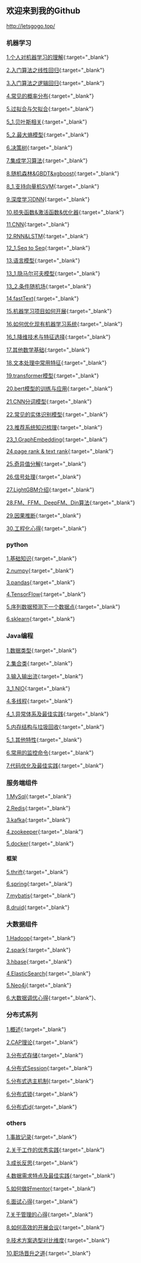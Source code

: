 ## 欢迎来到我的Github
http://letsgogo.top/


### 机器学习

[1.个人对机器学习的理解](/docs/ml/1.md){:target="_blank"}

[2.入门算法之线性回归](/docs/ml/2.md){:target="_blank"}

[3.入门算法之逻辑回归](/docs/ml/3.md){:target="_blank"}

[4.常见的概率分布](/docs/ml/4.md){:target="_blank"}

[5.过拟合与欠拟合](/docs/ml/5.md){:target="_blank"}

[5_1.贝叶斯相关](/docs/ml/5_1.md){:target="_blank"}

[5_2.最大熵模型](/docs/ml/5_2.md){:target="_blank"}

[6.决策树](/docs/ml/6.md){:target="_blank"}

[7.集成学习算法](/docs/ml/7.md){:target="_blank"}

[8.随机森林&GBDT&xgboost](/docs/ml/8.md){:target="_blank"}

[8_1.支持向量机SVM](/docs/ml/8_1.md){:target="_blank"}

[9.深度学习DNN](/docs/ml/9.md){:target="_blank"}

[10.损失函数&激活函数&优化器](/docs/ml/10.md){:target="_blank"}

[11.CNN](/docs/ml/11.md){:target="_blank"}

[12.RNN&LSTM](/docs/ml/12.md){:target="_blank"}

[12_1.Seq to Seq](/docs/ml/12_1.md){:target="_blank"}

[13.语言模型](/docs/ml/13.md){:target="_blank"}

[13_1.隐马尔可夫模型](/docs/ml/13_1.md){:target="_blank"}

[13_2.条件随机场](/docs/ml/13_2.md){:target="_blank"}

[14.fastText](/docs/ml/14.md){:target="_blank"}

[15.机器学习项目如何开展](/docs/ml/15.md){:target="_blank"}

[16.如何优化现有机器学习系统](/docs/ml/16.md){:target="_blank"}

[16_1.降维技术与特征选择](/docs/ml/16_1.md){:target="_blank"}

[17.其他数学基础](/docs/ml/17.md){:target="_blank"}

[18.文本处理中常用特征](/docs/ml/18.md){:target="_blank"}

[19.transformer模型](/docs/ml/19.md){:target="_blank"}

[20.bert模型的训练与应用](/docs/ml/20.md){:target="_blank"}

[21.CNN分词模型](/docs/ml/21.md){:target="_blank"}

[22.常见的实体识别模型](/docs/ml/22.md){:target="_blank"}

[23.推荐系统知识梳理](/docs/ml/23.md){:target="_blank"}

[23_1.GraphEmbedding](/docs/ml/23_1.md){:target="_blank"}

[24.page rank & text rank](/docs/ml/24.md){:target="_blank"}

[25.奇异值分解](/docs/ml/25.md){:target="_blank"}

[26.信号处理](/docs/ml/26.md){:target="_blank"}

[27.LightGBM介绍](/docs/ml/27.md){:target="_blank"}

[28.FM、FFM、DeepFM、Din算法](/docs/ml/28.md){:target="_blank"}

[29.因果推断](/docs/ml/29.md){:target="_blank"}

<!-- [16.面试精选](/docs/ml/16.md){:target="_blank"} -->

[30.工程化心得](/docs/ml/30.md){:target="_blank"}

### python

[1.基础知识](/docs/python/1.md){:target="_blank"}

[2.numpy](/docs/python/2.md){:target="_blank"}

[3.pandas](/docs/python/3.md){:target="_blank"}

[4.TensorFlow](/docs/python/4.md){:target="_blank"}

[5.序列数据预测下一个数据点](/docs/python/5.md){:target="_blank"}

[6.sklearn](/docs/python/6.md){:target="_blank"}
<!-- [6.面试精选](/docs/python/6.md){:target="_blank"} -->

### Java编程

[1.数据类型](/docs/java/1.md){:target="_blank"}

[2.集合类](/docs/java/2.md){:target="_blank"}

[3.输入输出流](/docs/java/3.md){:target="_blank"}

[3_1.NIO](/docs/java/3_1.md){:target="_blank"}

[4.多线程](/docs/java/4.md){:target="_blank"}

[4_1.异常体系及最佳实践](/docs/java/4_1.md){:target="_blank"}

[5.内存结构与垃圾回收](/docs/java/5.md){:target="_blank"}

[5_1.其他特性](/docs/java/5_1.md){:target="_blank"}

[6.常用的监控命令](/docs/java/6.md){:target="_blank"}

[7.代码优化及最佳实践](/docs/java/7.md){:target="_blank"}

<!-- [7.面试精选](/docs/java/7.md){:target="_blank"} -->

### 服务端组件

[1.MySql](https://guides.github.com/features/mastering-markdown/){:target="_blank"}

[2.Redis](https://guides.github.com/features/mastering-markdown/){:target="_blank"}

[3.kafka](https://guides.github.com/features/mastering-markdown/){:target="_blank"}

[4.zookeeper](https://guides.github.com/features/mastering-markdown/){:target="_blank"}

[5.docker](https://guides.github.com/features/mastering-markdown/){:target="_blank"}

<!-- [6.面试精选](https://guides.github.com/features/mastering-markdown/){:target="_blank"} -->

#### 框架

[5.thrift](https://guides.github.com/features/mastering-markdown/){:target="_blank"}

[6.spring](https://guides.github.com/features/mastering-markdown/){:target="_blank"}

[7.mybatis](https://guides.github.com/features/mastering-markdown/){:target="_blank"}

[8.druid](https://guides.github.com/features/mastering-markdown/){:target="_blank"}

<!-- [9.面试精选](https://guides.github.com/features/mastering-markdown/){:target="_blank"} -->

### 大数据组件

[1.Hadoop](/docs/bigData/1.md){:target="_blank"}

[2.spark](/docs/bigData/2.md){:target="_blank"}

[3.hbase](https://guides.github.com/features/mastering-markdown/){:target="_blank"}

[4.ElasticSearch](/docs/bigData/4.md){:target="_blank"}

[5.Neo4j](/docs/bigData/5.md){:target="_blank"}

[6.大数据调优心得](/docs/bigData/6.md){:target="_blank"}、

<!-- [5.面试精选](https://guides.github.com/features/mastering-markdown/){:target="_blank"} -->

### 分布式系列

[1.概述](/docs/distributedSys/1.md){:target="_blank"}

[2.CAP理论](/docs/distributedSys/2.md){:target="_blank"}

[3.分布式存储](/docs/distributedSys/3.md){:target="_blank"}

[4.分布式Session](/docs/distributedSys/4.md){:target="_blank"}

[5.分布式选主机制](/docs/distributedSys/5.md){:target="_blank"}

[6.分布式锁](/docs/distributedSys/6.md){:target="_blank"}

[6.分布式id](/docs/distributedSys/7.md){:target="_blank"}

### others

[1.事故记录](/docs/others/1.md){:target="_blank"}

[2.关于工作的优秀实践](/docs/others/2.md){:target="_blank"}

[3.成长反思](/docs/others/3.md){:target="_blank"}

[4.数据需求特点及最佳实践](/docs/others/4.md){:target="_blank"}

[5.如何做好mentor](/docs/others/5.md){:target="_blank"}

[6.面试心得](/docs/others/6.md){:target="_blank"}

[7.关于管理的心得](/docs/others/7.md){:target="_blank"}

[8.如何高效的开展会议](/docs/others/8.md){:target="_blank"}

[9.技术方案选型对比维度](/docs/others/9.md){:target="_blank"}

[10.职场晋升之道](/docs/others/10.md){:target="_blank"}
